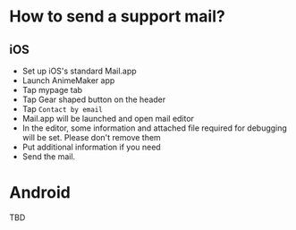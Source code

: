 # How to send a support mail?
## iOS
- Set up iOS's standard Mail.app
- Launch AnimeMaker app
- Tap mypage tab
- Tap Gear shaped button on the header
- Tap `Contact by email`
- Mail.app will be launched and open mail editor
- In the editor, some information and attached file required for debugging will be set. Please don't remove them
- Put additional information if you need
- Send the mail.

# Android
TBD
